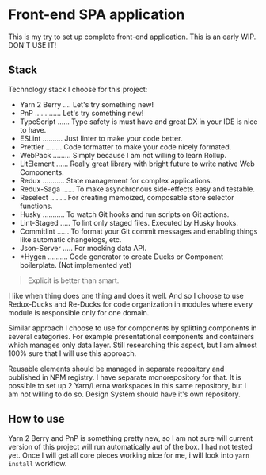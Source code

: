 # Front-end SPA application

This is my try to set up complete front-end application.
This is an early WIP. DON'T USE IT!

## Stack

Technology stack I choose for this project:

- Yarn 2 Berry .... Let's try something new!
- PnP ............. Let's try something new!
- TypeScript ...... Type safety is must have and great DX in your IDE is nice to have.
- ESLint .......... Just linter to make your code better.
- Prettier ........ Code formatter to make your code nicely formated.
- WebPack ......... Simply because I am not willing to learn Rollup.
- LitElement ...... Really great library with bright future to write native Web Components.
- Redux ........... State management for complex applications.
- Redux-Saga ...... To make asynchronous side-effects easy and testable.
- Reselect ........ For creating memoized, composable store selector functions.
- Husky ........... To watch Git hooks and run scripts on Git actions.
- Lint-Staged ..... To lint only staged files. Executed by Husky hooks.
- Commitlint ...... To format your Git commit messages and enabling things like automatic changelogs, etc.
- Json-Server ..... For mocking data API.
- \*Hygen .......... Code generator to create Ducks or Component boilerplate. (Not implemented yet)

> Explicit is better than smart.

I like when thing does one thing and does it well.
And so I choose to use Redux-Ducks and Re-Ducks for code organization in modules where every
module is responsible only for one domain.

Similar approach I choose to use for components by splitting components in several categories.
For example presentational components and containers which manages only data layer.
Still researching this aspect, but I am almost 100% sure that I will use this approach.

Reusable elements should be managed in separate repository and published in NPM registry.
I have separate monorepository for that.
It is possible to set up 2 Yarn/Lerna workspaces in this same repository, but I am not willing
to do so. Design System should have it's own repository.

## How to use

Yarn 2 Berry and PnP is something pretty new, so I am not sure will current version of this project
will run automatically aut of the box. I had not tested yet.
Once I will get all core pieces working nice for me, i will look into `yarn install` workflow.
